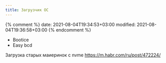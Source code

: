 ```yaml
---
title: Загрузчик ОС
---
```


{% comment %}
date: 2021-08-04T19:34:53+03:00
modified: 2021-08-04T19:36:58+03:00
{% endcomment %}



- Bootice
- Easy bcd

Загрузка старых маиеринок с nvme
<https://m.habr.com/ru/post/472224/>

